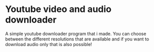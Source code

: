 # Youtube video and audio downloader
A simple youtube downloader program that i made. You can choose between the different resolutions that are available and if you want to download audio only that is also possible!
